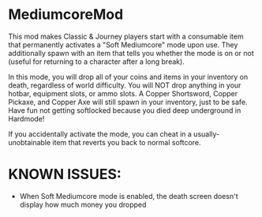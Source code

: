# MediumcoreMod
This mod makes Classic & Journey players start with a consumable item that permanently activates a "Soft Mediumcore" mode upon use.
They additionally spawn with an item that tells you whether the mode is on or not (useful for returning to a character after a long break).

In this mode, you will drop all of your coins and items in your inventory on death, regardless of world difficulty. You will NOT drop anything in your hotbar, equipment slots, or ammo slots.
A Copper Shortsword, Copper Pickaxe, and Copper Axe will still spawn in your inventory, just to be safe.
Have fun not getting softlocked because you died deep underground in Hardmode!

If you accidentally activate the mode, you can cheat in a usually-unobtainable item that reverts you back to normal softcore.

# KNOWN ISSUES:
* When Soft Mediumcore mode is enabled, the death screen doesn't display how much money you dropped
